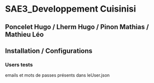 # SAE3_Developpement Cuisinisi

## Poncelet Hugo / Lherm Hugo / Pinon Mathias / Mathieu Léo

## Installation / Configurations

### Users tests
emails et mots de passes présents dans leUser.json